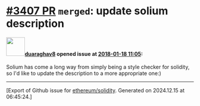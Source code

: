 # [\#3407 PR](https://github.com/ethereum/solidity/pull/3407) `merged`: update solium description

#### <img src="https://avatars.githubusercontent.com/u/12758282?u=02ffa29cd3bc8def18c90f17796fac05bb0f3ebd&v=4" width="50">[duaraghav8](https://github.com/duaraghav8) opened issue at [2018-01-18 11:05](https://github.com/ethereum/solidity/pull/3407):

Solium has come a long way from simply being a style checker for solidity, so I'd like to update the description to a more appropriate one:)




-------------------------------------------------------------------------------



[Export of Github issue for [ethereum/solidity](https://github.com/ethereum/solidity). Generated on 2024.12.15 at 06:45:24.]
